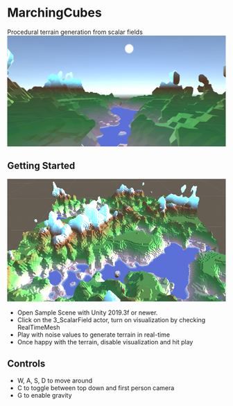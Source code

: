 # MarchingCubes
Procedural terrain generation from scalar fields
![Image1](ReadmeImg.png?raw=true "Title")


## Getting Started
![Image2](ReadmeImg2.png?raw=true "Title")

- Open Sample Scene with Unity 2019.3f or newer.
- Click on the 3_ScalarField actor, turn on visualization by checking RealTimeMesh
- Play with noise values to generate terrain in real-time
- Once happy with the terrain, disable visualization and hit play

## Controls
- W, A, S, D to move around
- C to toggle between top down and first person camera
- G to enable gravity


